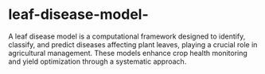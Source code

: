 # leaf-disease-model-
A leaf disease model is a computational framework designed to identify, classify, and predict diseases affecting plant leaves, playing a crucial role in agricultural management. These models enhance crop health monitoring and yield optimization through a systematic approach.  
